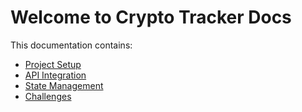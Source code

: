 # Welcome to Crypto Tracker Docs

This documentation contains:

- [Project Setup](projectSetup)
- [API Integration](APIIntegration)
- [State Management](stateManagement)
- [Challenges](challenges)
